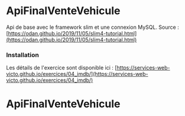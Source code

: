 # ApiFinalVenteVehicule

Api de base avec le framework slim et une connexion MySQL.
Source : [https://odan.github.io/2019/11/05/slim4-tutorial.html](https://odan.github.io/2019/11/05/slim4-tutorial.html)

### Installation
Les détails de l'exercice sont disponible ici : [https://services-web-victo.github.io/exercices/04_imdb/](https://services-web-victo.github.io/exercices/04_imdb/)
# ApiFinalVenteVehicule
